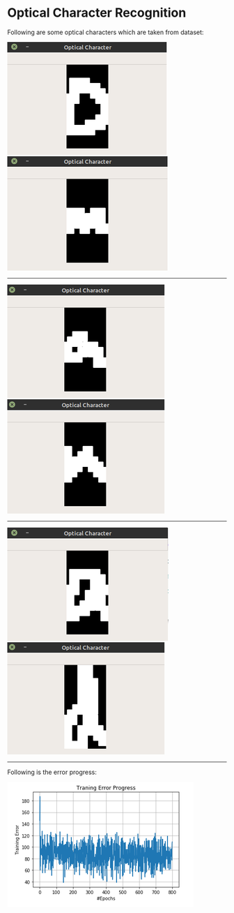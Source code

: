 # Optical Character Recognition
Following are some optical characters which are taken from dataset:

![Optical Character](charactersImages/char1.png)
![Optical Character](charactersImages/char2.png)
______________________________________________________________________________
![Optical Character](charactersImages/char3.png)
![Optical Character](charactersImages/char4.png)
______________________________________________________________________________
![Optical Character](charactersImages/char5.png)
![Optical Character](charactersImages/char6.png)
______________________________________________________________________________

Following is the error progress:

![Error Progress](errorPlot.png)
